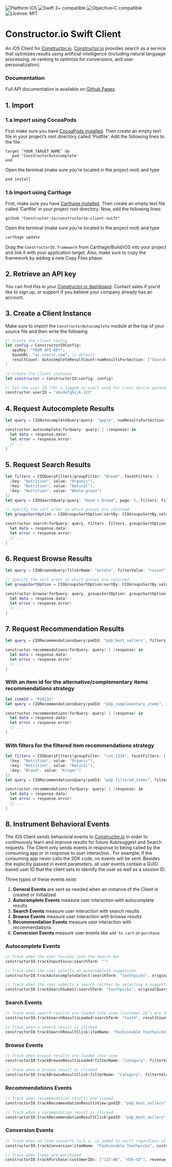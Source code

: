 <img src="https://img.shields.io/badge/platform-iOS-blue.svg?style=flat" alt="Platform iOS" /> <img src="https://img.shields.io/badge/Swift-3.0+-blue.svg" alt="Swift 3+ compatible" /> <img src="https://img.shields.io/badge/Objective--C-compatible-blue.svg" alt="Objective-C compatible" /> <img  src="http://img.shields.io/badge/license-MIT-blue.svg?style=flat" alt="License: MIT" />

# Constructor.io Swift Client

An iOS Client for [Constructor.io](http://constructor.io/).  [Constructor.io](http://constructor.io/) provides search as a service that optimizes results using artificial intelligence (including natural language processing, re-ranking to optimize for conversions, and user personalization).

### Documentation
Full API documentation is available on [Github Pages](https://constructor-io.github.io/constructorio-client-swift/)

## 1. Import

### 1.a Import using CocoaPods

First make sure you have [CocoaPods installed](https://guides.cocoapods.org/using/getting-started.html).  Then create an empty text file in your project’s root directory called ‘Podfile’. Add the following lines to the file:

```use_frameworks!
target ‘YOUR_TARGET_NAME’ do
   pod ‘ConstructorAutocomplete'
end
```

Open the terminal (make sure you’re located in the project root) and type

```bash
pod install
```

### 1.b Import using Carthage

First, make sure you have [Carthage installed](https://github.com/Carthage/Carthage#installing-carthage). Then create an empty text file called ‘Cartfile’ in your project root directory. Now, add the following lines:

```
github "Constructor-io/constructorio-client-swift"
```

Open the terminal (make sure you’re located in the project root) and type

```bash
carthage update
```

Drag the ```ConstructorIO.framework``` from Carthage/Build/iOS into your project and link it with your application target. Also, make sure to copy the framework by adding a new Copy Files phase.

## 2. Retrieve an API key

You can find this in your [Constructor.io dashboard](https://constructor.io/dashboard).  Contact sales if you'd like to sign up, or support if you believe your company already has an account.

## 3. Create a Client Instance

Make sure to import the `ConstructorAutocomplete` module at the top of your source file and then write the following

```swift
// Create the client config
let config = ConstructorIOConfig(
   apiKey: "YOUR API KEY",
   baseURL: "ac.cnstrc.com", // default
   resultCount: AutocompleteResultCount(numResultsForSection: ["Search Suggestions" : 3, "Products" : 0])
)

// Create the client instance
let constructor = ConstructorIO(config: config)

// Set the user ID (for a logged in user) used for cross device personalization
constructor.userID = "abcdefghijk-123"
```

## 4. Request Autocomplete Results

```swift
let query = CIOAutocompleteQuery(query: "apple", numResultsForSection: ["Products": 6, "Search Suggestions": 8])

constructor.autocomplete(forQuery: query) { (response) in
  let data = response.data!
  let error = response.error!
  // ...
}
```

## 5. Request Search Results

```swift
let filters = CIOQueryFilters(groupFilter: "Bread", facetFilters: [
  (key: "Nutrition", value: "Organic"),
  (key: "Nutrition", value: "Natural"),
  (key: "Nutrition", value: "Whole-grain")
])
let query = CIOSearchQuery(query: "Dave's Bread", page: 5, filters: filters)

// Specify the sort order in which groups are returned
let groupsSortOption = CIOGroupsSortOption(sortBy: CIOGroupsSortBy.value, sortOrder: CIOGroupsSortOrder.ascending)

constructor.search(forQuery: query, filters: filters, groupsSortOption: groupsSortOption) { (response) in
  let data = response.data!
  let error = response.error!
  // ...
}
```

## 6. Request Browse Results

```swift
let query = CIOBrowseQuery(filterName: "potato", filterValue: "russet")

// Specify the sort order in which groups are returned
let groupsSortOption = CIOGroupsSortOption(sortBy: CIOGroupsSortBy.value, sortOrder: CIOGroupsSortOrder.ascending)

constructor.browse(forQuery: query, groupsSortOption: groupsSortOption) { (response) in
  let data = response.data!
  let error = response.error!
  // ...
}
```

## 7. Request Recommendation Results

```swift
let query = CIORecommendationsQuery(podId: "pdp_best_sellers", filters: filters)

constructor.recommendations(forQuery: query) { (response) in
  let data = response.data!
  let error = response.error!
  // ...
}
```

### With an item id for the alternative/complementary items recommendations strategy
```swift
let itemId = "P18232"
let query = CIORecommendationsQuery(podId: "pdp_complementary_items", itemId: itemId)

constructor.recommendations(forQuery: query) { (response) in
  let data = response.data!
  let error = response.error!
  // ...
}
```

### With filters for the filtered item recommendations strategy
```swift
let filters = CIOQueryFilters(groupFilter: "cat_1234", facetFilters: [
  (key: "Nutrition", value: "Organic"),
  (key: "Nutrition", value: "Natural"),
  (key: "Brand", value: "Kroger")
])
let query = CIORecommendationsQuery(podId: "pdp_filtered_items", filters: filters)

constructor.recommendations(forQuery: query) { (response) in
  let data = response.data!
  let error = response.error!
  // ...
}
```


## 8. Instrument Behavioral Events

The iOS Client sends behavioral events to [Constructor.io](http://constructor.io/) in order to continuously learn and improve results for future Autosuggest and Search requests.  The Client only sends events in response to being called by the consuming app or in response to user interaction . For example, if the consuming app never calls the SDK code, no events will be sent.  Besides the explicitly passed in event parameters, all user events contain a GUID based user ID that the client sets to identify the user as well as a session ID.

Three types of these events exist:

1. **General Events** are sent as needed when an instance of the Client is created or initialized
1. **Autocomplete Events** measure user interaction with autocomplete results
1. **Search Events** measure user interaction with search results
1. **Browse Events** measure user interaction with browse results
1. **Recommendation Events** measure user interaction with recommendations
1. **Conversion Events** measure user events like `add to cart` or `purchase`

### Autocomplete Events

```swift
// Track when the user focuses into the search bar
constructorIO.trackInputFocus(searchTerm: "")

// Track when the user selects an autocomplete suggestion
constructorIO.trackAutocompleteSelect(searchTerm: "toothpicks", originalQuery: "tooth", sectionName: "Search Suggestions", group: CIOGroup(displayName: "Dental Health", groupID: "dental-92dk2", path: "health-2911e/dental-92dk2"), resultID: "179b8a0e-3799-4a31-be87-127b06871de2")

// Track when the user submits a search (either by selecting a suggestion or not selecting a suggestion)
constructorIO.trackSearchSubmit(searchTerm: "toothpicks", originalQuery: "tooth")
```

### Search Events

```swift
// Track when search results are loaded into view (customer ID's are the ID's of shown items)
constructorIO.trackSearchResultsLoaded(searchTerm: "tooth", resultCount: 789, customerIDs: ["1234567-AB", "1234765-CD", "1234576-DE"])

// Track when a search result is clicked
constructorIO.trackSearchResultClick(itemName: "Fashionable Toothpicks", customerID: "1234567-AB", searchTerm: "tooth", sectionName: "Products",  resultID: "179b8a0e-3799-4a31-be87-127b06871de2")
```

### Browse Events

```swift
// Track when browse results are loaded into view
constructorIO.trackBrowseResultsLoaded(filterName: "Category", filterValue: "Snacks", resultCount: 674)

// Track when a browse result is clicked
constructorIO.trackBrowseResultClick(filterName: "Category", filterValue: "Snacks", customerID: "7654321-BA", resultPositionOnPage: 4, sectionName: "Products", resultID: "179b8a0e-3799-4a31-be87-127b06871de2")
```

### Recommendations Events

```swift
// Track when recommendation results are viewed
constructorIO.trackRecommendationResultsView(podID: "pdp_best_sellers", numResultsViewed: 5, resultPage: 1, resultCount: 10, resultID: "179b8a0e-3799-4a31-be87-127b06871de2")

// Track when a recomendation result is clicked
constructorIO.trackRecommendationResultClick(podID: "pdp_best_sellers", strategyID: "best_sellers", customerID: "P183021", variationID: "7281930", numResultsPerPage: 30, resultPage: 1, resultCount: 15, resultPositionOnPage: 1, resultID: "179b8a0e-3799-4a31-be87-127b06871de2")
```

### Conversion Events

```swift
// Track when an item converts (a.k.a. is added to cart) regardless of the user journey that led to adding to cart
constructorIO.trackConversion(itemName: "Fashionable Toothpicks", customerID: "1234567-AB", revenue: 12.99, searchTerm: "tooth", conversionType: "add_to_cart")

// Track when items are purchased
constructorIO.trackPurchase(customerIDs: ["123-AB", "456-CD"], revenue: 34.49, orderID: "343-315")
```
